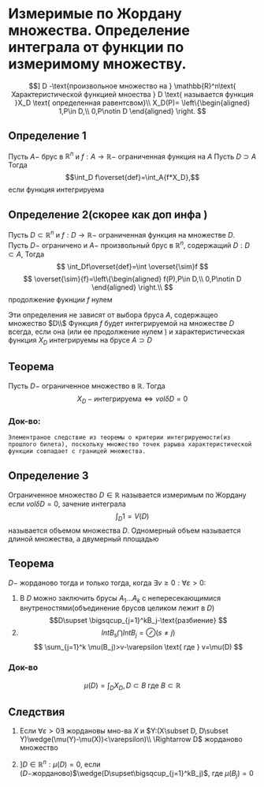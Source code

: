 # Измеримые по Жордану множества. Определение интеграла от функции по измеримому множеству.
$$] D -\text{произвольное множество на } \mathbb{R}^n\text{ Характеристической функцией мноества } D \text{ называется функция }X_D \text{ определенная равентсвом}\\
X_D(P)=
\left\{\begin{aligned} 
1,P\in D,\\
0,P\notin D
\end{aligned} \right.
$$

## Определение 1
Пусть $A-$  брус в $\mathbb{R}^n$ и $f: A\rightarrow \mathbb{R}-$ ограниченная функция на $A$ Пусть $D\supset A$ Тогда 
$$\int_D f\overset{def}=\int_A{f*X_D},$$
если функция интегрируема
## Определение 2(скорее как доп инфа ) 
Пусть $D \subset \mathbb{R}^n$ и $f:D\rightarrow \mathbb{R}-$ ограниченная функция на множестве $D$. Пусть $D-$ ограничено и $A-$ произвольный брус в $\mathbb{R}^n$, содержащий  $D:D\subset A,$ Тогда 
$$
\int_Df\overset{def}=\int \overset{\sim}f
$$
$$
\overset{\sim}{f}=\left\{\begin{aligned} 
f(P),P\in D,\\
0,P\notin D
\end{aligned} \right.\\
$$
продолжение фукнции $f$ нулем 

Эти определения не зависят от выбора бруса $A$, содержащео множество $D\\$
Функция $f$ будет интегрируемой на множестве $D$ всегда, если она (или ее продолжение нулем ) и характеристическая функция $X_D$  интегрируемы на брусе $A\supset D$
## Теорема
Пусть $D-$ ограниченное множество в $\mathbb{R}$. Тогда 
 $$X_D- \text{интегрируема} \iff vol \delta D=0 $$ 
### Док-во:
    Элементраное следствие из теоремы о критерии интегрируемости(из прошлого билета), поскольку множество точек рарыва характеристической функции совпадает с границей множества.

## Определение 3
Ограниченное множество $D\in \mathbb{R}$ называется измеримым по Жордану если $vol\delta D =0$, зачение интеграла 
$$\int_D 1=V(D)$$ 
называется объемом множества $D$. Одномерный объем называется длиной множества, а двумерный площадью
## Теорема 
$D-$ жорданово тогда и только тогда, когда $\exists v\geqslant0:\forall \varepsilon > 0:$

1. В $D$ можно заключить брусы $A_1...A_k$ с непересекающимися внутреностями(объединение брусов целиком лежит в $D$)
$$D\supset \bigsqcup_{j=1}^kB_j-\text{разбиение}
$$
2. $$Int B_s\bigcap Int B_j= \oslash(s\neq j)
$$
$$
\sum_{j=1}^k \mu(B_j)>v-\varepsilon \text{ где } v=\mu(D) 
$$
### Док-во
$$\mu(D)=\int_D X_D, D\subset B\text{ где } B\subset \mathbb{R} $$
## Следствия


1. Если $\forall \varepsilon > 0\exists$ жордановы мно-ва $X$ и $Y:(X\subset D, D\subset Y)\wedge(\mu(Y)-\mu(X))<\varepsilon)\\
 \Rightarrow D$ жорданово множество  


2. $]D\in \mathbb{R}^n:\mu(D)=0$, если ($D-$жорданово)$\wedge(D\supset\bigsqcup_{j=1}^kB_j)$, где $\mu(B_j)=0$